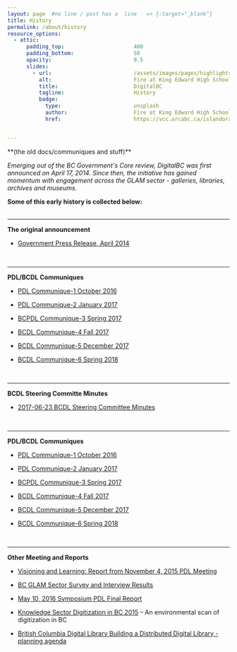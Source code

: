 ```yaml
---
layout: page  #no line / post has a  line   => {:target="_blank"}
title: History
permalink: /about/history
resource_options:
  - attic:
      padding_top:                      400
      padding_bottom:                   50
      opacity:                          0.5
      slides:
        - url:                          /assets/images/pages/highlights/kingEdward.png
          alt:                          Fire at King Edward High School
          title:                        DigitalBC
          tagline:                      History
          badge:
            type:                       unsplash
            author:                     Fire at King Edward High School
            href:                       https://vcc.arcabc.ca/islandora/object/vcc%3A1030


---
```

<link rel="stylesheet" href="{{ site.baseurl }}/assets/css/adds.css">
**(the old docs/communiques and stuff)**

<br>

*Emerging out of the BC Government's Core review, DigitalBC was first announced on April 17, 2014. Since then, the initiative has gained momentum with engagement across the GLAM sector - galleries, libraries, archives and museums.*
<br>

**Some of this early history is collected below:**  
<br>

----


**The original announcement**

* [Government Press Release, April 2014](https://news.gov.bc.ca/releases/2014MEM0012-000496) 

<br>

---

**PDL/BCDL Communiques**  

* [PDL Communique-1 October 2016](https://praeclusio.nyc3.cdn.digitaloceanspaces.com/DBCweb/pdfs/PDLCommunique-1October2016.pdf)

* [PDL Communique-2 January 2017](https://praeclusio.nyc3.cdn.digitaloceanspaces.com/DBCweb/pdfs/PDLCommunique-2January2017.pdf)

* [BCPDL Communique-3 Spring 2017](https://praeclusio.nyc3.cdn.digitaloceanspaces.com/DBCweb/pdfs/BCPDLCommunique-3Spring2017.pdf)

* [BCDL Communique-4 Fall 2017](https://praeclusio.nyc3.cdn.digitaloceanspaces.com/DBCweb/pdfs//BCDLCommunique-4Fall2017.pdf)

* [BCDL Communique-5 December 2017](https://praeclusio.nyc3.cdn.digitaloceanspaces.com/DBCweb/pdfs/BCDLCommunique-5December2017.pdf)

* [BCDL Communique-6 Spring 2018](/https://praeclusio.nyc3.cdn.digitaloceanspaces.com/DBCweb/pdfs/CommuniquesBCDL-Communique-6Spring2018.pdf)  

<br>

---

**BCDL Steering Committe Minutes**  

* [2017-06-23 BCDL Steering Committee Minutes](https://praeclusio.nyc3.cdn.digitaloceanspaces.com/DBCweb/pdfs/2017-06-23BCDLSteeringCommitteeMinutes.pdf)

<br>

---

**PDL/BCDL Communiques**  

* [PDL Communique-1 October 2016](https://praeclusio.nyc3.cdn.digitaloceanspaces.com/DBCweb/pdfs/PDLCommunique-1October2016.pdf)

* [PDL Communique-2 January 2017](https://praeclusio.nyc3.cdn.digitaloceanspaces.com/DBCweb/pdfs/PDLCommunique-2January2017.pdf)

* [BCPDL Communique-3 Spring 2017](https://praeclusio.nyc3.cdn.digitaloceanspaces.com/DBCweb/pdfs/BCPDLCommunique-3Spring2017.pdf)

* [BCDL Communique-4 Fall 2017](https://praeclusio.nyc3.cdn.digitaloceanspaces.com/DBCweb/pdfs//BCDLCommunique-4Fall2017.pdf)

* [BCDL Communique-5 December 2017](https://praeclusio.nyc3.cdn.digitaloceanspaces.com/DBCweb/pdfs/BCDLCommunique-5December2017.pdf)

* [BCDL Communique-6 Spring 2018](/https://praeclusio.nyc3.cdn.digitaloceanspaces.com/DBCweb/pdfs/CommuniquesBCDL-Communique-6Spring2018.pdf)  

<br>

----
**Other Meeting and Reports**  

* [Visioning and Learning: Report from November 4, 2015 PDL Meeting](https://praeclusio.nyc3.cdn.digitaloceanspaces.com/DBCweb/pdfs/PDL_Nov4Report_FINAL.pdf)

* [BC GLAM Sector Survey and Interview Results](https://praeclusio.nyc3.cdn.digitaloceanspaces.com/DBCweb/pdfs/BC%20GLAM%20sector_%20survey_interview-results_0.pdf)

* [May 10, 2016 Symposium PDL Final Report](https://praeclusio.nyc3.cdn.digitaloceanspaces.com/DBCweb/pdfs/PDL_May10Symposium_Report_FINAL_revised.pdf)

* [Knowledge Sector Digitization in BC 2015](https://praeclusio.nyc3.cdn.digitaloceanspaces.com/DBCweb/pdfs/Knowledge-Sector-Digitization-in-BC-2015-07-07.pdf) – An environmental scan of digitization in BC 


* [British Columbia Digital Library Building a Distributed Digital Library - planning agenda](https://praeclusio.nyc3.cdn.digitaloceanspaces.com/DBCweb/pdfs/2018-11-01_BCDL_Start-Up_Planning_Agenda.pdf)



